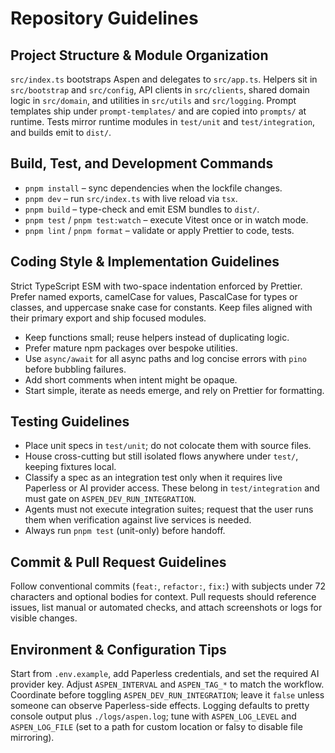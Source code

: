 # Repository Guidelines

## Project Structure & Module Organization
`src/index.ts` bootstraps Aspen and delegates to `src/app.ts`. Helpers sit in `src/bootstrap` and `src/config`, API clients in `src/clients`, shared domain logic in `src/domain`, and utilities in `src/utils` and `src/logging`. Prompt templates ship under `prompt-templates/` and are copied into `prompts/` at runtime. Tests mirror runtime modules in `test/unit` and `test/integration`, and builds emit to `dist/`.

## Build, Test, and Development Commands
- `pnpm install` – sync dependencies when the lockfile changes.
- `pnpm dev` – run `src/index.ts` with live reload via `tsx`.
- `pnpm build` – type-check and emit ESM bundles to `dist/`.
- `pnpm test` / `pnpm test:watch` – execute Vitest once or in watch mode.
- `pnpm lint` / `pnpm format` – validate or apply Prettier to code, tests.

## Coding Style & Implementation Guidelines
Strict TypeScript ESM with two-space indentation enforced by Prettier. Prefer named exports, camelCase for values, PascalCase for types or classes, and uppercase snake case for constants. Keep files aligned with their primary export and ship focused modules.

- Keep functions small; reuse helpers instead of duplicating logic.
- Prefer mature npm packages over bespoke utilities.
- Use `async/await` for all async paths and log concise errors with `pino` before bubbling failures.
- Add short comments when intent might be opaque.
- Start simple, iterate as needs emerge, and rely on Prettier for formatting.

## Testing Guidelines
- Place unit specs in `test/unit`; do not colocate them with source files.
- House cross-cutting but still isolated flows anywhere under `test/`, keeping fixtures local.
- Classify a spec as an integration test only when it requires live Paperless or AI provider access. These belong in `test/integration` and must gate on `ASPEN_DEV_RUN_INTEGRATION`.
- Agents must not execute integration suites; request that the user runs them when verification against live services is needed.
- Always run `pnpm test` (unit-only) before handoff.

## Commit & Pull Request Guidelines
Follow conventional commits (`feat:`, `refactor:`, `fix:`) with subjects under 72 characters and optional bodies for context. Pull requests should reference issues, list manual or automated checks, and attach screenshots or logs for visible changes.

## Environment & Configuration Tips
Start from `.env.example`, add Paperless credentials, and set the required AI provider key. Adjust `ASPEN_INTERVAL` and `ASPEN_TAG_*` to match the workflow. Coordinate before toggling `ASPEN_DEV_RUN_INTEGRATION`; leave it `false` unless someone can observe Paperless-side effects.
Logging defaults to pretty console output plus `./logs/aspen.log`; tune with `ASPEN_LOG_LEVEL` and `ASPEN_LOG_FILE` (set to a path for custom location or falsy to disable file mirroring).
